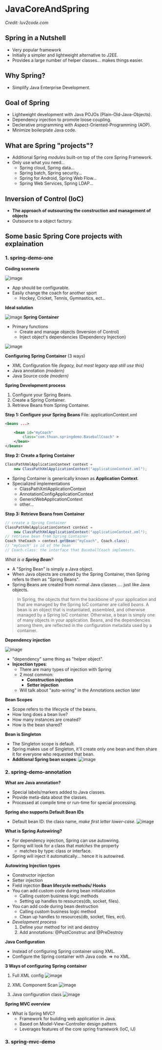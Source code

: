 # JavaCoreAndSpring
*Credit: luv2code.com*
## Spring in a Nutshell

- Very popular framework
- Initially a simpler and lightweight alternative to J2EE.
- Provides a large number of helper classes... makes things easier.

## Why Spring?
- Simplify Java Enterprise Development.
## Goal of Spring
- Lightweight development with Java POJOs (Plain-Old-Java-Objects).
- Dependency injection to promote loose coupling.
- Declerative programming with Aspect-Oriented-Programming (AOP).
- Minimize boilerplate Java code.
## What are Spring "projects"?
  - Additional Spring *modules* built-on top of the core Spring Framework.
  - Only use what you need...
    * Spring cloud, Spring data...
    * Spring batch, Spring security...
    * Spring for Android, Spring Web Flow...
    * Spring Web Services, Spring LDAP...
## Inversion of Control (IoC)
- **The approach of outsourcing the construction and management of objects**
- Outsource to a object factory.
## Some basic Spring Core projects with explaination
### 1. spring-demo-one
 **Coding scenerio**

![image](https://user-images.githubusercontent.com/16172615/89800375-e7283b80-db58-11ea-8579-dcd4a0e5bdbf.png)
- App should be configurable.
- Easily change the coach for another sport
	* Hockey, Cricket, Tennis, Gymnastics, ect...

**Ideal solution**

![image](https://user-images.githubusercontent.com/16172615/89854940-67818780-dbbf-11ea-8411-4a6df9a2342f.png)
**Spring Container**
- Primary functions
	- Create and manage objects (Inversion of Control)
	- Inject object's dependencies (Dependency Injection)

![image](https://user-images.githubusercontent.com/16172615/89855189-0c9c6000-dbc0-11ea-83cd-718a2502cf13.png)

**Configuring Spring Container** (3 ways)
- XML Configuration file *(legacy, but most legacy app still use this)*
- Java annotation *(modern)*
- Java Source code *(modern)*

**Spring Development process**
1. Configure your Spring Beans.
2. Create a Spring Container.
3. Retrieve Beans from Spring Container.

**Step 1: Configure your Spring Beans**
File: applicationContext.xml

```xml
<beans ...>

	<bean id="myCoach"
		class="com.thuan.springdemo.BaseballCoach" >
	</bean>
</beans>
```
**Step 2: Create a Spring Container**
```java
ClassPathXmlApplicationContext context = 
	new ClassPathXmlApplicationContext("applicationContext.xml");
```
- Spring Container is generically known as **Application Context**.
- Specialized implementations
	- ClassPathXmlApplicationContext
	- AnnotationConfigApplicationContext
	- GenericWebApplicationContext
	- other...

**Step 3:  Retrieve Beans from Container**
```java
// create a Spring Container
ClassPathXmlApplicationContext context = 
	new ClassPathXmlApplicationContext("applicationContext.xml");
// retrieve bean from Spring Container
Coach theCoach = context.getBean("myCoach", Coach.class);
// "myCoach" is id of the bean
// Coach.class: the interface that BaseballCoach implements.
```

*What is a **Spring Bean**?*
- A "Spring Bean" is simply a Java object.
- When Java objects are created by the Spring Container, then Spring refers to them as "Spring Beans".
- Spring Beans are created from normal Java classes .... just like Java objects.

> In Spring, the objects that form the backbone of your application and that are managed by the Spring IoC container are called *beans*. A bean is an object that is instantiated, assembled, and otherwise managed by a Spring IoC container. Otherwise, a bean is simply one of many objects in your application. Beans, and the dependencies among them, are reflected in the configuration metadata used by a container.

**Dependency injection**

![image](https://user-images.githubusercontent.com/16172615/89857602-bda5f900-dbc6-11ea-87f7-833e55fbd75c.png)
- "dependency" same thing as "helper object".
- **Injcection types**:
	- There are many types of injection with Spring
	- 2 most common:
		- **Construction injection**
		- **Setter injection**
	- Will talk about "auto-wiring" in the Annotations section later

**Bean Scopes**
- Scope refers to the lifecycle of the beans.
- How long does a bean live?
- How many instances are created?
- How is the bean shared?

**Bean is Singleton**
- The Singleton scope is default.
- Spring makes use of Singleton, it'll create only one bean and then share it for everyone who requested that bean.
- **Additional Spring bean scopes**:
![image](https://user-images.githubusercontent.com/16172615/89923383-b57fa500-dc2a-11ea-8d19-59171d8f12cd.png)

### 2. spring-demo-annotation
**What are Java annotation?**
- Special labels/markers added to Java classes.
- Provide meta-data about the classes.
- Processed at compile time or run-time for special processing.

**Spring also supports Default Bean IDs**
- Default bean ID: the class name, *make first letter lower-case*.
![image](https://user-images.githubusercontent.com/16172615/91728107-d3f31380-ebcc-11ea-86a8-0c3cef8d08ce.png)

**What is Spring Autowiring?**
- For dependency injection, Spring can use autowiring.
- Spring will look for a class that *matches* the property
	- matches by type: class or interface.
- Spring will inject it automatically... hence it is autowired.

**Autowiring Injection types**
- Constructor injection 
- Setter injection 
- Field injection
**Bean lifecycle methods/ Hooks**
- You can add custom code during bean initialization
	- Calling custom business logic methods
	- Setting up handles to resources(db, socket, files).
- You can add code during bean destruction
	- Calling custom business logic method
	- Clean up handles to resources(db, socket, files, ect).
- *Development process*
	1. Define your method for init and destroy
	2. Add annotations: @PostConstruc and @PreDestroy


**Java Configuration**
- Instead of configuring Spring container using XML.
- Configure the Spring container with Java code. => no XML.

**3 Ways of configuring Spring container**
1. Full XML config
![image](https://user-images.githubusercontent.com/16172615/91971905-230f8480-ed44-11ea-817d-a714cba29128.png)

2. XML Component Scan
![image](https://user-images.githubusercontent.com/16172615/91971998-3fabbc80-ed44-11ea-8b46-91121eb94bdf.png)

3. Java configuration class
![image](https://user-images.githubusercontent.com/16172615/91972118-6c5fd400-ed44-11ea-91f6-da3f08c6f71f.png)

**Spring MVC overview**
- What is Spring MVC?
	- Framework for building web application in Java.
	- Based on Model-View-Controller design pattern.
	- Leverages features of the core spring framework (IoC, IJ)
	
### 3. spring-mvc-demo